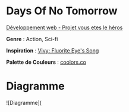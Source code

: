 # Days Of No Tomorrow

[Développement web - Projet vous etes le héros](http://127.0.0.1:5500/gonzalezbarrera_joshua_vous-etes-le-heros_582-324MO/mise%20en%20forme/index.html)

**Genre** : Action, Sci-fi

**Inspiration** : [Vivy: Fluorite Eye's Song](https://myanimelist.net/anime/46095/Vivy__Fluorite_Eyes_Song)

**Palette de Couleurs** : [coolors.co](https://coolors.co/palette/1c5170-3baeef-ffffff-3e5e70-85caf2)

# Diagramme

![Diagramme](


